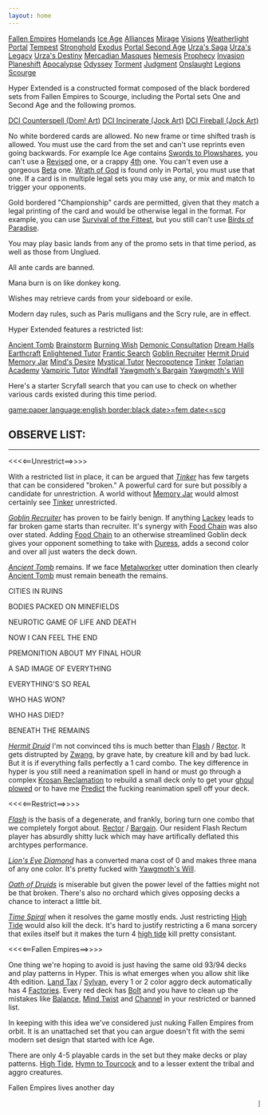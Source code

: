 ```yaml
---
layout: home
---
```


<div id="set-list">
    <a href="https://scryfall.com/sets/fem"><i class="ss ss-4x ss-fw ss-fem"></i>Fallen Empires</a>
    <a href="https://scryfall.com/sets/hml"><i class="ss ss-4x ss-fw ss-hml"></i>Homelands</a>
    <a href="https://scryfall.com/sets/ice"><i class="ss ss-4x ss-fw ss-ice"></i>Ice Age</a>
    <a href="https://scryfall.com/sets/all"><i class="ss ss-4x ss-fw ss-all"></i>Alliances</a>
    <a href="https://scryfall.com/sets/mir"><i class="ss ss-4x ss-fw ss-mir"></i>Mirage</a>
    <a href="https://scryfall.com/sets/vis"><i class="ss ss-4x ss-fw ss-vis"></i>Visions</a>
    <a href="https://scryfall.com/sets/wth"><i class="ss ss-4x ss-fw ss-wth"></i>Weatherlight</a>
    <a href="https://scryfall.com/sets/por"><i class="ss ss-4x ss-fw ss-por"></i>Portal</a>
    <a href="https://scryfall.com/sets/tmp"><i class="ss ss-4x ss-fw ss-tmp"></i>Tempest</a>
    <a href="https://scryfall.com/sets/sth"><i class="ss ss-4x ss-fw ss-sth"></i>Stronghold</a>
    <a href="https://scryfall.com/sets/exo"><i class="ss ss-4x ss-fw ss-exo"></i>Exodus</a>
    <a href="https://scryfall.com/sets/p02"><i class="ss ss-4x ss-fw ss-p02"></i>Portal Second Age</a>
    <a href="https://scryfall.com/sets/usg"><i class="ss ss-4x ss-fw ss-usg"></i>Urza's Saga</a>
    <a href="https://scryfall.com/sets/ulg"><i class="ss ss-4x ss-fw ss-ulg"></i>Urza's Legacy</a>
    <a href="https://scryfall.com/sets/uds"><i class="ss ss-4x ss-fw ss-uds"></i>Urza's Destiny</a>
    <a href="https://scryfall.com/sets/mmq"><i class="ss ss-4x ss-fw ss-mmq"></i>Mercadian Masques</a>
    <a href="https://scryfall.com/sets/nem"><i class="ss ss-4x ss-fw ss-nem"></i>Nemesis</a>
    <a href="https://scryfall.com/sets/pcy"><i class="ss ss-4x ss-fw ss-pcy"></i>Prophecy</a>
    <a href="https://scryfall.com/sets/inv"><i class="ss ss-4x ss-fw ss-inv"></i>Invasion</a>
    <a href="https://scryfall.com/sets/pls"><i class="ss ss-4x ss-fw ss-pls"></i>Planeshift</a>
    <a href="https://scryfall.com/sets/apc"><i class="ss ss-4x ss-fw ss-apc"></i>Apocalypse</a>
    <a href="https://scryfall.com/sets/ody"><i class="ss ss-4x ss-fw ss-ody"></i>Odyssey</a>
    <a href="https://scryfall.com/sets/tor"><i class="ss ss-4x ss-fw ss-tor"></i>Torment</a>
    <a href="https://scryfall.com/sets/jud"><i class="ss ss-4x ss-fw ss-jud"></i>Judgment</a>
    <a href="https://scryfall.com/sets/ons"><i class="ss ss-4x ss-fw ss-ons"></i>Onslaught</a>
    <a href="https://scryfall.com/sets/lgn"><i class="ss ss-4x ss-fw ss-lgn"></i>Legions</a>
    <a href="https://scryfall.com/sets/scg"><i class="ss ss-4x ss-fw ss-scg"></i>Scourge</a>
</div>

Hyper Extended is a constructed format composed of the black bordered sets from Fallen Empires to Scourge, including the Portal sets One and Second Age and the following promos.
<div id="promo-list">
    <a href="https://scryfall.com/card/plgm/1/counterspell">DCI Counterspell (Dom! Art)</a>
    <a href="https://scryfall.com/card/plgm/2/incinerate">DCI Incinerate (Jock Art)</a>
    <a href="https://scryfall.com/card/parl/7/fireball">DCI Fireball (Jock Art)</a>
</div>

No white bordered cards are allowed. No new frame or time shifted trash is allowed. You must use the card from the set and can't use reprints even going backwards. For example Ice Age contains <a href="https://scryfall.com/card/ice/54/swords-to-plowshares">Swords to Plowshares</a>, you can't use a <a href="https://scryfall.com/card/3ed/41/swords-to-plowshares">Revised</a> one, or a crappy <a href="https://scryfall.com/card/4ed/52/swords-to-plowshares">4th</a> one. You can't even use a gorgeous <a href="https://scryfall.com/card/leb/41/swords-to-plowshares">Beta</a> one. <a href="https://scryfall.com/card/por/39/wrath-of-god">Wrath of God</a> is found only in Portal, you must use that one. If a card is in multiple legal sets you may use any, or mix and match to trigger your opponents.

Gold bordered "Championship" cards are permitted, given that they match a legal printing of the card and would be otherwise legal in the format. For example, you can use <a href="https://scryfall.com/card/wc98/bs129/survival-of-the-fittest">Survival of the Fittest</a>, but you still can't use <a href="https://scryfall.com/card/wc00/jk217/birds-of-paradise">Birds of Paradise</a>.

You may play basic lands from any of the promo sets in that time period, as well as those from Unglued.

All ante cards are banned.

Mana burn is on like donkey kong.

Wishes may retrieve cards from your sideboard or exile.

Modern day rules, such as Paris mulligans and the Scry rule, are in effect.

Hyper Extended features a restricted list:

<div id="restricted-list">
    <a href="https://scryfall.com/card/tmp/315/ancient-tomb">Ancient Tomb</a>
    <a href="https://scryfall.com/card/mmq/61/brainstorm">Brainstorm</a>
    <a href="https://scryfall.com/card/jud/83/burning-wish">Burning Wish</a>
    <a href="https://scryfall.com/card/ice/121/demonic-consultation">Demonic Consultation</a>
    <a href="https://scryfall.com/card/sth/28/dream-halls">Dream Halls</a>
    <a href="https://scryfall.com/card/tmp/222/earthcraft">Earthcraft</a>
    <a href="https://scryfall.com/card/mir/14/enlightened-tutor">Enlightened Tutor</a>
    <a href="https://scryfall.com/card/ulg/32/frantic-search">Frantic Search</a>
    <a href="https://scryfall.com/card/vis/80/goblin-recruiter">Goblin Recruiter</a>
    <a href="https://scryfall.com/card/sth/108/hermit-druid">Hermit Druid</a>
    <a href="https://scryfall.com/card/ulg/129/memory-jar">Memory Jar</a>
    <a href="https://scryfall.com/card/scg/41/minds-desire">Mind's Desire</a>
    <a href="https://scryfall.com/card/mir/80/mystical-tutor">Mystical Tutor</a>
    <a href="https://scryfall.com/card/ice/154/necropotence">Necropotence</a>
    <a href="https://scryfall.com/card/ulg/45/tinker">Tinker</a>
    <a href="https://scryfall.com/card/usg/330/tolarian-academy">Tolarian Academy</a>
    <a href="https://scryfall.com/card/vis/72/vampiric-tutor">Vampiric Tutor</a>
    <a href="https://scryfall.com/card/usg/111/windfall">Windfall</a>
    <a href="https://scryfall.com/card/uds/75/yawgmoths-bargain">Yawgmoth's Bargain</a>
    <a href="https://scryfall.com/card/usg/171/yawgmoths-will">Yawgmoth's Will</a>
</div>

Here's a starter Scryfall search that you can use to check on whether various cards existed during this time period.

<a href="https://scryfall.com/search?q=game%3Apaper+language%3Aenglish+border%3Ablack+date%3E%3Dfem+date%3C%3Dscg&unique=cards&as=grid&order=name">game:paper language:english border:black date>=fem date<=scg</a>

<h2>OBSERVE LIST:</h2>
<hr/>

<<<<==Unrestrict==>>>>

With a restricted list in place, it can be argued that *<a href="https://scryfall.com/card/ulg/45/tinker">Tinker</a>* has few targets that can be considered "broken." A powerful card for sure but possibly a candidate for unrestriction. A world without <a href="https://scryfall.com/card/ulg/129/memory-jar">Memory Jar</a> would almost certainly see <a href="https://scryfall.com/card/ulg/45/tinker">Tinker</a> unrestricted.

*<a href="https://scryfall.com/card/vis/80/goblin-recruiter">Goblin Recruiter</a>* has proven to be fairly benign. If anything <a href="https://scryfall.com/card/usg/190/goblin-lackey">Lackey</a> leads to far broken game starts than recruiter. It's synergy with <a href="https://scryfall.com/card/mmq/246/food-chain">Food Chain</a> was also over stated. Adding <a href="https://scryfall.com/card/mmq/246/food-chain">Food Chain</a> to an otherwise streamlined Goblin deck gives your opponent something to take with <a href="https://scryfall.com/card/usg/132/duress">Duress</a>, adds a second color and over all just waters the deck down.

*<a href="https://scryfall.com/card/tmp/315/ancient-tomb">Ancient Tomb</a>* remains. If we face <a href="https://scryfall.com/card/uds/135/metalworker">Metalworker</a> utter domination then clearly <a href="https://scryfall.com/card/tmp/315/ancient-tomb">Ancient Tomb</a> must remain beneath the remains.

CITIES IN RUINS

BODIES PACKED ON MINEFIELDS

NEUROTIC GAME OF LIFE AND DEATH

NOW I CAN FEEL THE END

PREMONITION ABOUT MY FINAL HOUR

A SAD IMAGE OF EVERYTHING

EVERYTHING'S SO REAL

WHO HAS WON?

WHO HAS DIED?

BENEATH THE REMAINS

*<a href="https://scryfall.com/card/sth/108/hermit-druid">Hermit Druid</a>* I'm not convinced tihs is much better than <a href="https://scryfall.com/card/mir/66/flash">Flash</a> / <a href="https://scryfall.com/card/uds/1/academy-rector">Rector</a>. It gets distrupted by <a href="https://scryfall.com/card/usg/132/duress">Zwang</a>, by grave hate, by creature kill and by bad luck. But it is if everything falls perfectly a 1 card combo. The key difference in hyper is you still need a reanimation spell in hand or must go through a complex <a href="https://scryfall.com/card/jud/122/krosan-reclamation">Krosan Reclamation</a> to rebuild a small deck only to get your <a href="https://scryfall.com/card/jud/73/sutured-ghoul">ghoul</a> <a href="https://scryfall.com/card/ice/54/swords-to-plowshares">plowed</a> or to have me <a href="https://scryfall.com/card/ody/94/predict">Predict</a> the fucking reanimation spell off your deck.

<<<<==Restrict==>>>>

*<a href="https://scryfall.com/card/mir/66/flash">Flash</a>* is the basis of a degenerate, and frankly, boring turn one combo that we completely forgot about. <a href="https://scryfall.com/card/uds/1/academy-rector">Rector</a> / <a href="https://scryfall.com/card/uds/75/yawgmoths-bargain">Bargain</a>. Our resident Flash Rectum player has absurdly shitty luck which may have artifically deflated this archtypes performance. 

*<a href="https://scryfall.com/card/mir/307/lions-eye-diamond">Lion's Eye Diamond</a>* has a converted mana cost of 0 and makes three mana of any one color. It's pretty fucked with <a href="https://scryfall.com/card/usg/171/yawgmoths-will">Yawgmoth's Will</a>.

*<a href="https://scryfall.com/card/exo/115/oath-of-druids">Oath of Druids</a>* is miserable but given the power level of the fatties might not be that broken. There's also no orchard which gives opposing decks a chance to interact a little bit.

*<a href="https://scryfall.com/card/usg/103/time-spiral">Time Spiral</a>* when it resolves the game mostly ends. Just restricting <a href="https://scryfall.com/card/fem/18b/high-tide">High Tide</a> would also kill the deck. It's hard to justify restricting a 6 mana sorcery that exiles itself but it makes the turn 4 <a href="https://scryfall.com/card/fem/18b/high-tide">high tide</a> kill pretty consistant.

<<<<==Fallen Empires==>>>>

One thing we're hoping to avoid is just having the same old 93/94 decks and play patterns in Hyper. This is what emerges when you allow shit like 4th edition. <a href="https://scryfall.com/card/4ed/34/land-tax">Land Tax</a> / <a href="https://scryfall.com/card/4ed/273/sylvan-library">Sylvan</a>, every 1 or 2 color aggro deck automatically has 4 <a href="https://scryfall.com/card/4ed/361/mishras-factory">Factories</a>. Every red deck has <a href="https://scryfall.com/card/4ed/208/lightning-bolt">Bolt</a> and you have to clean up the mistakes like <a href="https://scryfall.com/card/4ed/6/balance">Balance</a>, <a href="https://scryfall.com/card/4ed/147/mind-twist">Mind Twist</a> and <a href="https://scryfall.com/card/4ed/236/channel">Channel</a> in your restricted or banned list.

In keeping with this idea we've considered just nuking Fallen Empires from orbit. It is an unattached set that you can argue doesn't fit with the semi modern set design that started with Ice Age.

There are only 4-5 playable cards in the set but they make decks or play patterns. <a href="https://scryfall.com/card/fem/18b/high-tide">High Tide</a>, <a href="https://scryfall.com/card/fem/38c/hymn-to-tourach">Hymn to Tourcock</a> and to a lesser extent the tribal and aggro creatures.

Fallen Empires lives another day

<marquee><a class="blink" href="https://scryfall.com/card/fem/36/derelor">LONG LIVE DERELOR!</a></marquee>
